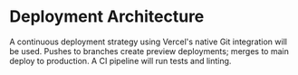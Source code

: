 # Deployment Architecture

A continuous deployment strategy using Vercel's native Git integration will be used. Pushes to branches create preview deployments; merges to main deploy to production. A CI pipeline will run tests and linting.